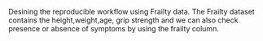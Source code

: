 Desining the reproducible workflow using Frailty data. 
The Frailty dataset contains the height,weight,age, grip strength and we can also check presence or absence of symptoms by using the frailty column.
